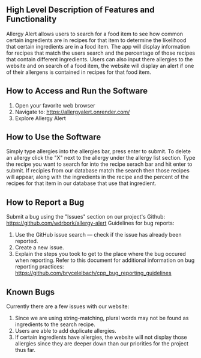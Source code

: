 ## High Level Description of Features and Functionality
Allergy Alert allows users to search for a food item to see how common certain ingredients are in recipes for that item to determine the likelihood that certain ingredients are in a food item. The app will display information for recipes that match the users search and the percentage of those recipes that contain different ingredients. Users can also input there allergies to the website and on search of a food item, the website will display an alert if one of their allergens is contained in recipes for that food item.

## How to Access and Run the Software
1. Open your favorite web browser
2. Navigate to: https://allergyalert.onrender.com/
3. Explore Allergy Alert

## How to Use the Software
Simply type allergies into the allergies bar, press enter to submit. To delete an allergy click the "X" next to the allergy under the allergy list section. Type the recipe you want to search for into the recipe serach bar and hit enter to submit. If recipies from our database match the search then those recipes will appear, along with the ingredients in the recipe and the percent of the recipes for that item in our database that use that ingredient.

## How to Report a Bug
Submit a bug using the "Issues" section on our project's Github: https://github.com/wdrbork/allergy-alert
Guidelines for bug reports:
1. Use the GitHub issue search — check if the issue has already been reported.
2. Create a new issue.
3. Explain the steps you took to get to the place where the bug occured when reporting.
Refer to this document for additional information on bug reporting practices: https://github.com/brycelelbach/cpp_bug_reporting_guidelines

## Known Bugs
Currently there are a few issues with our website:

1. Since we are using string-matching, plural words may not be found as ingredients to the search recipe.
2. Users are able to add duplicate allergies.
3. If certain ingredients have allergies, the website will not display those allergies since they are deeper down
than our priorities for the project thus far.

